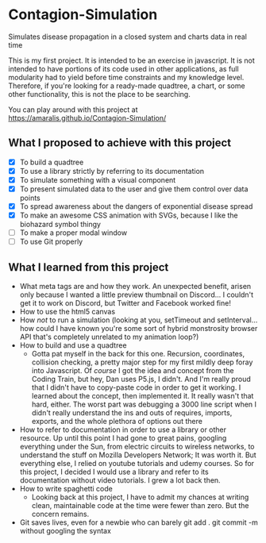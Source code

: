 # Contagion-Simulation
Simulates disease propagation in a closed system and charts data in real time

This is my first project. It is intended to be an exercise in javascript. It is not intended to have portions of its code used in other applications, as full modularity had to yield before time constraints and my knowledge level. Therefore, if you're looking for a ready-made quadtree, a chart, or some other functionality, this is not the place to be searching.

You can play around with this project at https://amaralis.github.io/Contagion-Simulation/

## What I proposed to achieve with this project

- [X] To build a quadtree
- [X] To use a library strictly by referring to its documentation
- [X] To simulate something with a visual component
- [X] To present simulated data to the user and give them control over data points
- [X] To spread awareness about the dangers of exponential disease spread
- [X] To make an awesome CSS animation with SVGs, because I like the biohazard symbol thingy
- [ ] To make a proper modal window
- [ ] To use Git properly

## What I learned from this project

* What meta tags are and how they work. An unexpected benefit, arisen only because I wanted a little preview thumbnail on Discord... I couldn't get it to work on Discord, but Twitter and Facebook worked fine!
* How to use the html5 canvas
* How *not* to run a simulation (looking at you, setTimeout and setInterval... how could I have known you're some sort of hybrid monstrosity browser API that's completely unrelated to my animation loop?)
* How to build and use a quadtree
  * Gotta pat myself in the back for this one. Recursion, coordinates, collision checking, a pretty major step for my first mildly deep foray into Javascript. Of *course* I got the idea and concept from the Coding Train, but hey, Dan uses P5.js, I didn't. And I'm really proud that I didn't have to copy-paste code in order to get it working. I learned about the concept, then implemented it. It really wasn't that hard, either. The worst part was debugging a 3000 line script when I didn't really understand the ins and outs of requires, imports, exports, and the whole plethora of options out there
* How to refer to documentation in order to use a library or other resource. Up until this point I had gone to great pains, googling everything under the Sun, from electric circuits to wireless networks, to understand the stuff on Mozilla Developers Network; It was worth it. But everything else, I relied on youtube tutorials and udemy courses. So for this project, I decided I would use a library and refer to its documentation without video tutorials. I grew a lot back then.
* How to write spaghetti code
  * Looking back at this project, I have to admit my chances at writing clean, maintainable code at the time were fewer than zero. But the concern remains.
* Git saves lives, even for a newbie who can barely git add . git commit -m without googling the syntax
